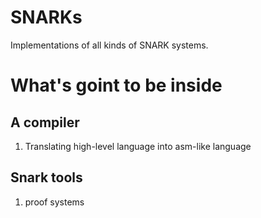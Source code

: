 # SNARKs
Implementations of all kinds of SNARK systems.

# What's goint to be inside
## A compiler
1. Translating high-level language into asm-like language

## Snark tools
1. proof systems
